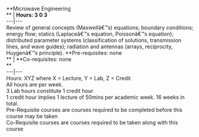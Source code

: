 **Microwave Engineering  
** | **Hours: 3 0 3**  
---|---  
Review of general concepts (Maxwellâ€™s) equations; boundary conditions; energy flow; statics (Laplaceâ€™s equation, Poissonâ€™s equation); distributed parameter systems (classification of solutions, transmission lines, and wave guides); radiation and antennas (arrays, reciprocity, Huygenâ€™s principle). 
**Pre-requisites: none  
** | **Co-requisites: none  
**  
---|---  
Hours: XYZ where X = Lecture, Y = Lab, Z = Credit  
All hours are per week.  
3 Lab hours constitute 1 credit hour  
1 credit hour implies 1 lecture of 50mins per academic week. 16 weeks in total.  
Pre-Requisite courses are courses required to be completed before this course may be taken  
Co-Requisite courses are courses required to be taken along with this course
